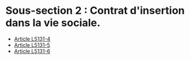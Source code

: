 # Sous-section 2 : Contrat d'insertion dans la vie sociale.

* [Article L5131-4](./LEGIARTI000006903489.md)
* [Article L5131-5](./LEGIARTI000006903490.md)
* [Article L5131-6](./LEGIARTI000006903491.md)
